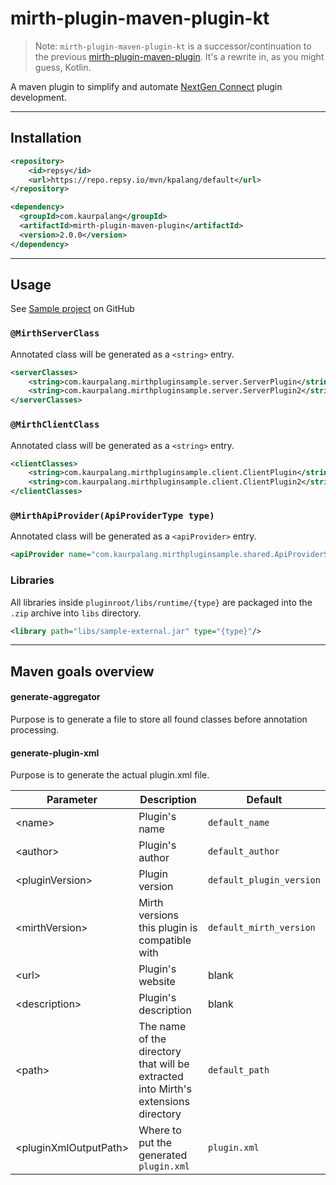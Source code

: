 # mirth-plugin-maven-plugin-kt

> Note: `mirth-plugin-maven-plugin-kt` is a successor/continuation to the previous [mirth-plugin-maven-plugin](https://github.com/kpalang/mirth-plugin-maven-plugin). It's a rewrite in, as you might guess, Kotlin.

A maven plugin to simplify and automate [NextGen Connect](https://github.com/nextgenhealthcare/connect) plugin development.

---
## Installation

```xml
<repository>
    <id>repsy</id>
    <url>https://repo.repsy.io/mvn/kpalang/default</url>
</repository>
```
```xml
<dependency>
  <groupId>com.kaurpalang</groupId>
  <artifactId>mirth-plugin-maven-plugin</artifactId>
  <version>2.0.0</version>
</dependency>
```
---
## Usage

See [Sample project](https://github.com/kpalang/mirth-sample-plugin) on GitHub

### `@MirthServerClass`
Annotated class will be generated as a `<string>` entry.
```xml
<serverClasses>
    <string>com.kaurpalang.mirthpluginsample.server.ServerPlugin</string>
    <string>com.kaurpalang.mirthpluginsample.server.ServerPlugin2</string>
</serverClasses>
```

### `@MirthClientClass`
Annotated class will be generated as a `<string>` entry.
```xml
<clientClasses>
    <string>com.kaurpalang.mirthpluginsample.client.ClientPlugin</string>
    <string>com.kaurpalang.mirthpluginsample.client.ClientPlugin2</string>
</clientClasses>
```

### `@MirthApiProvider(ApiProviderType type)`
Annotated class will be generated as a `<apiProvider>` entry.
```xml
<apiProvider name="com.kaurpalang.mirthpluginsample.shared.ApiProviderSample" type="SERVLET_INTERFACE"/>
```

### Libraries

All libraries inside `pluginroot/libs/runtime/{type}` are packaged into the `.zip` archive into `libs` directory.
```xml
<library path="libs/sample-external.jar" type="{type}"/>
```

---

## Maven goals overview

#### generate-aggregator
Purpose is to generate a file to store all found classes before annotation processing.

#### generate-plugin-xml
Purpose is to generate the actual plugin.xml file.

| Parameter | Description                                                                        | Default                      |
| ------ |------------------------------------------------------------------------------------|------------------------------|
| \<name> | Plugin's name                                                                      | `default_name`               |
| \<author> | Plugin's author                                                                    | `default_author`             |
| \<pluginVersion> | Plugin version                                                                     | `default_plugin_version`     |
| \<mirthVersion> | Mirth versions this plugin is compatible with                                      | `default_mirth_version`      |
| \<url> | Plugin's website                                                                   | blank                        |
| \<description> | Plugin's description                                                               | blank                        |
| \<path> | The name of the directory that will be extracted into Mirth's extensions directory | `default_path`               |
| \<pluginXmlOutputPath> | Where to put the generated `plugin.xml`                                             | `plugin.xml` |
